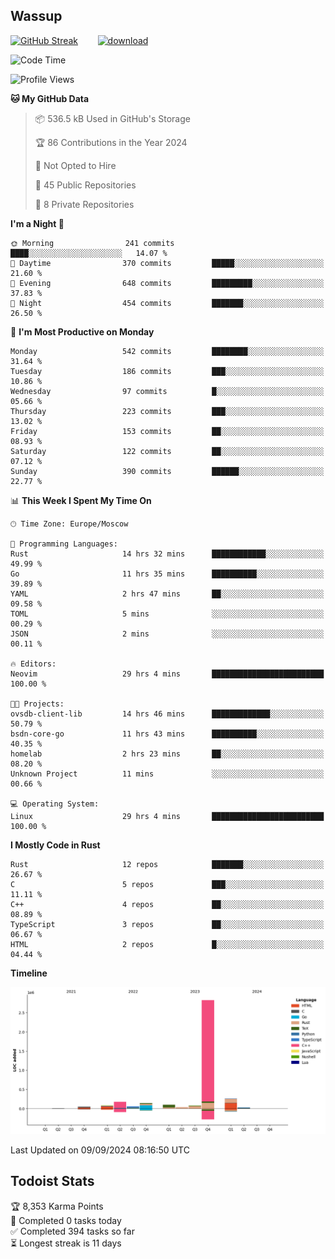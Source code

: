 ## Wassup

<!--
-->

[![GitHub Streak](http://github-readme-streak-stats.herokuapp.com?user=archeoss&theme=shades-of-purple&hide_border=true&date_format=j%20M%5B%20Y%5D)](https://git.io/streak-stats)&nbsp;&nbsp;&nbsp;&nbsp;&nbsp;&nbsp;&nbsp;&nbsp;[![download](https://user-images.githubusercontent.com/68448737/147796309-d8b65b1d-4dde-40d9-b03a-2b42aaa6cd43.jpeg)
](http://bmstu.ru/)

<!--START_SECTION:waka-->
![Code Time](http://img.shields.io/badge/Code%20Time-3%2C215%20hrs%2047%20mins-blue)

![Profile Views](http://img.shields.io/badge/Profile%20Views-0-blue)

**🐱 My GitHub Data** 

> 📦 536.5 kB Used in GitHub's Storage 
 > 
> 🏆 86 Contributions in the Year 2024
 > 
> 🚫 Not Opted to Hire
 > 
> 📜 45 Public Repositories 
 > 
> 🔑 8 Private Repositories 
 > 
**I'm a Night 🦉** 

```text
🌞 Morning                241 commits         ████░░░░░░░░░░░░░░░░░░░░░   14.07 % 
🌆 Daytime                370 commits         █████░░░░░░░░░░░░░░░░░░░░   21.60 % 
🌃 Evening                648 commits         █████████░░░░░░░░░░░░░░░░   37.83 % 
🌙 Night                  454 commits         ███████░░░░░░░░░░░░░░░░░░   26.50 % 
```
📅 **I'm Most Productive on Monday** 

```text
Monday                   542 commits         ████████░░░░░░░░░░░░░░░░░   31.64 % 
Tuesday                  186 commits         ███░░░░░░░░░░░░░░░░░░░░░░   10.86 % 
Wednesday                97 commits          █░░░░░░░░░░░░░░░░░░░░░░░░   05.66 % 
Thursday                 223 commits         ███░░░░░░░░░░░░░░░░░░░░░░   13.02 % 
Friday                   153 commits         ██░░░░░░░░░░░░░░░░░░░░░░░   08.93 % 
Saturday                 122 commits         ██░░░░░░░░░░░░░░░░░░░░░░░   07.12 % 
Sunday                   390 commits         ██████░░░░░░░░░░░░░░░░░░░   22.77 % 
```


📊 **This Week I Spent My Time On** 

```text
🕑︎ Time Zone: Europe/Moscow

💬 Programming Languages: 
Rust                     14 hrs 32 mins      ████████████░░░░░░░░░░░░░   49.99 % 
Go                       11 hrs 35 mins      ██████████░░░░░░░░░░░░░░░   39.89 % 
YAML                     2 hrs 47 mins       ██░░░░░░░░░░░░░░░░░░░░░░░   09.58 % 
TOML                     5 mins              ░░░░░░░░░░░░░░░░░░░░░░░░░   00.29 % 
JSON                     2 mins              ░░░░░░░░░░░░░░░░░░░░░░░░░   00.11 % 

🔥 Editors: 
Neovim                   29 hrs 4 mins       █████████████████████████   100.00 % 

🐱‍💻 Projects: 
ovsdb-client-lib         14 hrs 46 mins      █████████████░░░░░░░░░░░░   50.79 % 
bsdn-core-go             11 hrs 43 mins      ██████████░░░░░░░░░░░░░░░   40.35 % 
homelab                  2 hrs 23 mins       ██░░░░░░░░░░░░░░░░░░░░░░░   08.20 % 
Unknown Project          11 mins             ░░░░░░░░░░░░░░░░░░░░░░░░░   00.66 % 

💻 Operating System: 
Linux                    29 hrs 4 mins       █████████████████████████   100.00 % 
```

**I Mostly Code in Rust** 

```text
Rust                     12 repos            ███████░░░░░░░░░░░░░░░░░░   26.67 % 
C                        5 repos             ███░░░░░░░░░░░░░░░░░░░░░░   11.11 % 
C++                      4 repos             ██░░░░░░░░░░░░░░░░░░░░░░░   08.89 % 
TypeScript               3 repos             ██░░░░░░░░░░░░░░░░░░░░░░░   06.67 % 
HTML                     2 repos             █░░░░░░░░░░░░░░░░░░░░░░░░   04.44 % 
```



**Timeline**

![Lines of Code chart](https://raw.githubusercontent.com/archeoss/archeoss/master/assets/bar_graph.png)


 Last Updated on 09/09/2024 08:16:50 UTC
<!--END_SECTION:waka-->

## Todoist Stats

<!-- TODO-IST:START -->
🏆  8,353 Karma Points           
🌸  Completed 0 tasks today           
✅  Completed 394 tasks so far           
⏳  Longest streak is 11 days
<!-- TODO-IST:END -->
